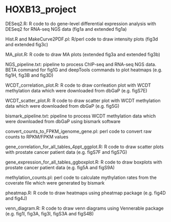 # HOXB13_project
DESeq2.R:   R code to do gene-level differential expression analysis with DESeq2 for RNA-seq NGS data (fig1a and extended fig1a)

Hist.R and MakeCurve2PDF.pl:  R/perl code to draw intensity plots (fig3d and extended fig3c)

MA_plot.R:  R code to draw MA plots (extended fig3a and extended fig3b)

NGS_pipeline.txt:   pipeline to process ChIP-seq and RNA-seq NGS data. BETA command for fig1G and deepTools commands to plot heatmaps (e.g. fig1H, fig3B and fig3D)

WCDT_correlation_plot.R:  R code to draw corrleation plot with WCDT methylation data which were downloaded from dbGaP (e.g. figS7E)

WCDT_scatter_plot.R:  R code to draw scatter plot with WCDT methylation data which were downloaded from dbGaP (e.g. fig5G)

bismark_pipeline.txt:   pipeline to process WCDT methylation data which were downloaded from dbGaP using bismark software

convert_counts_to_FPKM_igenome_gene.pl: perl code to convert raw counts to RPKM/FPKM values

gene_correlation_for_all_tables_4ppt_ggplot.R:  R code to draw scatter plots with prostate cancer patient data (e.g. figS7F and figS7G)

gene_expression_for_all_tables_ggboxplot.R:   R code to draw boxplots with prostate cancer patient data (e.g. fig5A and figS9A)

methylation_counts.pl:  perl code to calculate mythylation rates from the coverate file which were generated by bismark

pheatmap.R:   R code to draw heatmaps using pheatmap package (e.g. fig4D and fig4J)

venn_diagram.R:   R code to draw venn diagrams using Vennerable package (e.g. fig1I, fig3A, fig3I, figS3A and figS4B)
